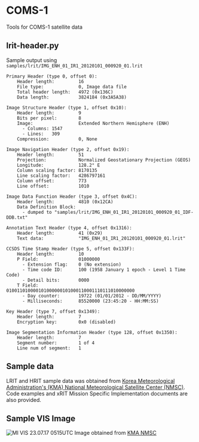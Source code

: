 # COMS-1
Tools for COMS-1 satellite data

## lrit-header.py
Sample output using ``samples/lrit/IMG_ENH_01_IR1_20120101_000920_01.lrit``
```
Primary Header (type 0, offset 0):
	Header length:         16
	File type:             0, Image data file
	Total header length:   4972 (0x136C)
	Data length:           3824184 (0x3A5A38)

Image Structure Header (type 1, offset 0x10):
	Header length:         9
	Bits per pixel:        8
	Image:                 Extended Northern Hemisphere (ENH)
	  - Columns: 1547
	  - Lines:   309
	Compression:           0, None

Image Navigation Header (type 2, offset 0x19):
	Header length:         51
	Projection:            Normalized Geostationary Projection (GEOS)
	Longitude:             128.2° E
	Column scaling factor: 8170135
	Line scaling factor:   4286797161
	Column offset:         773
	Line offset:           1010

Image Data Function Header (type 3, offset 0x4C):
	Header length:         4810 (0x12CA)
	Data Definition Block:
	  - dumped to "samples/lrit/IMG_ENH_01_IR1_20120101_000920_01_IDF-DDB.txt"

Annotation Text Header (type 4, offset 0x1316):
	Header length:         41 (0x29)
	Text data:             "IMG_ENH_01_IR1_20120101_000920_01.lrit"

CCSDS Time Stamp Header (type 5, offset 0x133F):
	Header length:         10
	P Field:               01000000
	  - Extension flag:    0 (No extension)
	  - Time code ID:      100 (1958 January 1 epoch - Level 1 Time Code)
	  - Detail bits:       0000
	T Field:               010011010000101000000101000110001110111010000000
	  - Day counter:       19722 (01/01/2012 - DD/MM/YYYY)
	  - Milliseconds:      85520000 (23:45:20 - HH:MM:SS)

Key Header (type 7, offset 0x1349):
	Header length:         7
	Encryption key:        0x0 (disabled)

Image Segmentation Information Header (type 128, offset 0x1350):
	Header length:         7
	Segment number:        1 of 4
	Line num of segment:   1
```

## Sample data
LRIT and HRIT sample data was obtained from [Korea Meteorological Administration's (KMA) National Meteorological Satellite Center (NMSC)](http://nmsc.kma.go.kr/html/homepage/en/chollian/Introduction/selectIntroduction.do). Code examples and xRIT Mission Specific Implementation documents are also provided.

## Sample VIS Image
![MI VIS 23.07.17 0515UTC](https://raw.githubusercontent.com/sam210723/COMS-1/master/samples/coms_mi_le1b_vis_cf_201707230515.png)
Image obtained from [KMA NMSC](http://nmsc.kma.go.kr/html/homepage/en/satellite/searchSatelliteImageN.do?data_type=1001)
